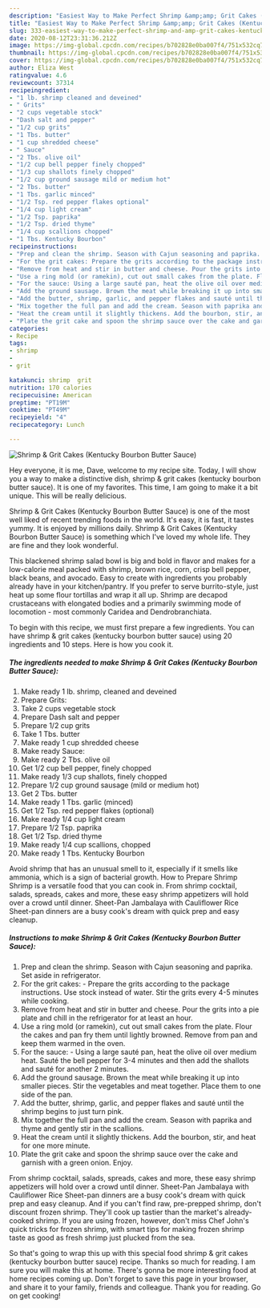 ```yaml
---
description: "Easiest Way to Make Perfect Shrimp &amp;amp; Grit Cakes (Kentucky Bourbon Butter Sauce)"
title: "Easiest Way to Make Perfect Shrimp &amp;amp; Grit Cakes (Kentucky Bourbon Butter Sauce)"
slug: 333-easiest-way-to-make-perfect-shrimp-and-amp-grit-cakes-kentucky-bourbon-butter-sauce
date: 2020-08-12T23:31:36.212Z
image: https://img-global.cpcdn.com/recipes/b702828e0ba007f4/751x532cq70/shrimp-grit-cakes-kentucky-bourbon-butter-sauce-recipe-main-photo.jpg
thumbnail: https://img-global.cpcdn.com/recipes/b702828e0ba007f4/751x532cq70/shrimp-grit-cakes-kentucky-bourbon-butter-sauce-recipe-main-photo.jpg
cover: https://img-global.cpcdn.com/recipes/b702828e0ba007f4/751x532cq70/shrimp-grit-cakes-kentucky-bourbon-butter-sauce-recipe-main-photo.jpg
author: Eliza West
ratingvalue: 4.6
reviewcount: 37314
recipeingredient:
- "1 lb. shrimp cleaned and deveined"
- " Grits"
- "2 cups vegetable stock"
- "Dash salt and pepper"
- "1/2 cup grits"
- "1 Tbs. butter"
- "1 cup shredded cheese"
- " Sauce"
- "2 Tbs. olive oil"
- "1/2 cup bell pepper finely chopped"
- "1/3 cup shallots finely chopped"
- "1/2 cup ground sausage mild or medium hot"
- "2 Tbs. butter"
- "1 Tbs. garlic minced"
- "1/2 Tsp. red pepper flakes optional"
- "1/4 cup light cream"
- "1/2 Tsp. paprika"
- "1/2 Tsp. dried thyme"
- "1/4 cup scallions chopped"
- "1 Tbs. Kentucky Bourbon"
recipeinstructions:
- "Prep and clean the shrimp. Season with Cajun seasoning and paprika. Set aside in refrigerator."
- "For the grit cakes: Prepare the grits according to the package instructions. Use stock instead of water. Stir the grits every 4-5 minutes while cooking."
- "Remove from heat and stir in butter and cheese. Pour the grits into a pie plate and chill in the refrigerator for at least an hour."
- "Use a ring mold (or ramekin), cut out small cakes from the plate. Flour the cakes and pan fry them until lightly browned. Remove from pan and keep them warmed in the oven."
- "For the sauce: Using a large sauté pan, heat the olive oil over medium heat. Sauté the bell pepper for 3-4 minutes and then add the shallots and sauté for another 2 minutes."
- "Add the ground sausage. Brown the meat while breaking it up into smaller pieces. Stir the vegetables and meat together. Place them to one side of the pan."
- "Add the butter, shrimp, garlic, and pepper flakes and sauté until the shrimp begins to just turn pink."
- "Mix together the full pan and add the cream. Season with paprika and thyme and gently stir in the scallions."
- "Heat the cream until it slightly thickens. Add the bourbon, stir, and heat for one more minute."
- "Plate the grit cake and spoon the shrimp sauce over the cake and garnish with a green onion. Enjoy."
categories:
- Recipe
tags:
- shrimp
- 
- grit

katakunci: shrimp  grit 
nutrition: 170 calories
recipecuisine: American
preptime: "PT19M"
cooktime: "PT49M"
recipeyield: "4"
recipecategory: Lunch

---
```



![Shrimp &amp; Grit Cakes (Kentucky Bourbon Butter Sauce)](https://img-global.cpcdn.com/recipes/b702828e0ba007f4/751x532cq70/shrimp-grit-cakes-kentucky-bourbon-butter-sauce-recipe-main-photo.jpg)

Hey everyone, it is me, Dave, welcome to my recipe site. Today, I will show you a way to make a distinctive dish, shrimp &amp; grit cakes (kentucky bourbon butter sauce). It is one of my favorites. This time, I am going to make it a bit unique. This will be really delicious.

Shrimp &amp; Grit Cakes (Kentucky Bourbon Butter Sauce) is one of the most well liked of recent trending foods in the world. It's easy, it is fast, it tastes yummy. It is enjoyed by millions daily. Shrimp &amp; Grit Cakes (Kentucky Bourbon Butter Sauce) is something which I've loved my whole life. They are fine and they look wonderful.

This blackened shrimp salad bowl is big and bold in flavor and makes for a low-calorie meal packed with shrimp, brown rice, corn, crisp bell pepper, black beans, and avocado. Easy to create with ingredients you probably already have in your kitchen/pantry. If you prefer to serve burrito-style, just heat up some flour tortillas and wrap it all up. Shrimp are decapod crustaceans with elongated bodies and a primarily swimming mode of locomotion - most commonly Caridea and Dendrobranchiata.


To begin with this recipe, we must first prepare a few ingredients. You can have shrimp &amp; grit cakes (kentucky bourbon butter sauce) using 20 ingredients and 10 steps. Here is how you cook it.

<!--inarticleads1-->

##### The ingredients needed to make Shrimp &amp; Grit Cakes (Kentucky Bourbon Butter Sauce):

1. Make ready 1 lb. shrimp, cleaned and deveined
1. Prepare  Grits:
1. Take 2 cups vegetable stock
1. Prepare Dash salt and pepper
1. Prepare 1/2 cup grits
1. Take 1 Tbs. butter
1. Make ready 1 cup shredded cheese
1. Make ready  Sauce:
1. Make ready 2 Tbs. olive oil
1. Get 1/2 cup bell pepper, finely chopped
1. Make ready 1/3 cup shallots, finely chopped
1. Prepare 1/2 cup ground sausage (mild or medium hot)
1. Get 2 Tbs. butter
1. Make ready 1 Tbs. garlic (minced)
1. Get 1/2 Tsp. red pepper flakes (optional)
1. Make ready 1/4 cup light cream
1. Prepare 1/2 Tsp. paprika
1. Get 1/2 Tsp. dried thyme
1. Make ready 1/4 cup scallions, chopped
1. Make ready 1 Tbs. Kentucky Bourbon


Avoid shrimp that has an unusual smell to it, especially if it smells like ammonia, which is a sign of bacterial growth. How to Prepare Shrimp Shrimp is a versatile food that you can cook in. From shrimp cocktail, salads, spreads, cakes and more, these easy shrimp appetizers will hold over a crowd until dinner. Sheet-Pan Jambalaya with Cauliflower Rice Sheet-pan dinners are a busy cook&#39;s dream with quick prep and easy cleanup. 

<!--inarticleads2-->

##### Instructions to make Shrimp &amp; Grit Cakes (Kentucky Bourbon Butter Sauce):

1. Prep and clean the shrimp. Season with Cajun seasoning and paprika. Set aside in refrigerator.
1. For the grit cakes: - Prepare the grits according to the package instructions. Use stock instead of water. Stir the grits every 4-5 minutes while cooking.
1. Remove from heat and stir in butter and cheese. Pour the grits into a pie plate and chill in the refrigerator for at least an hour.
1. Use a ring mold (or ramekin), cut out small cakes from the plate. Flour the cakes and pan fry them until lightly browned. Remove from pan and keep them warmed in the oven.
1. For the sauce: - Using a large sauté pan, heat the olive oil over medium heat. Sauté the bell pepper for 3-4 minutes and then add the shallots and sauté for another 2 minutes.
1. Add the ground sausage. Brown the meat while breaking it up into smaller pieces. Stir the vegetables and meat together. Place them to one side of the pan.
1. Add the butter, shrimp, garlic, and pepper flakes and sauté until the shrimp begins to just turn pink.
1. Mix together the full pan and add the cream. Season with paprika and thyme and gently stir in the scallions.
1. Heat the cream until it slightly thickens. Add the bourbon, stir, and heat for one more minute.
1. Plate the grit cake and spoon the shrimp sauce over the cake and garnish with a green onion. Enjoy.


From shrimp cocktail, salads, spreads, cakes and more, these easy shrimp appetizers will hold over a crowd until dinner. Sheet-Pan Jambalaya with Cauliflower Rice Sheet-pan dinners are a busy cook&#39;s dream with quick prep and easy cleanup. And if you can&#39;t find raw, pre-prepped shrimp, don&#39;t discount frozen shrimp. They&#39;ll cook up tastier than the market&#39;s already-cooked shrimp. If you are using frozen, however, don&#39;t miss Chef John&#39;s quick tricks for frozen shrimp, with smart tips for making frozen shrimp taste as good as fresh shrimp just plucked from the sea. 

So that's going to wrap this up with this special food shrimp &amp; grit cakes (kentucky bourbon butter sauce) recipe. Thanks so much for reading. I am sure you will make this at home. There's gonna be more interesting food at home recipes coming up. Don't forget to save this page in your browser, and share it to your family, friends and colleague. Thank you for reading. Go on get cooking!
